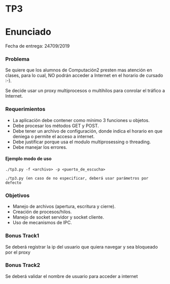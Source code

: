 # TP3


# Enunciado

Fecha de entrega: 24709/2019


### Problema

Se quiere que los alumnos de Computación2 presten mas atención en clases, para lo cual, NO podrán acceder a 
Internet en el horario de cursado  :-).

Se decide usar un proxy multiprocesos o multihilos para conrolar el tráfico a Internet. 


### Requerimientos

* La aplicación debe contener como mínimo 3 funciones u objetos.
* Debe procesar los métodos GET y POST.
* Debe tener un archivo de configuración, donde indica el horario en que deniega o permite el acceso a internet.
* Debe justificar porque usa el modulo multiprosessing o threading.
* Debe manejar los errores.


#### Ejemplo modo de uso

~~~~~~~~~~~~~~~~~~~
./tp3.py -f <archivo> -p <puerto_de_escucha>

./tp3.py (en caso de no especificar, deberá usar parámetros por defecto

~~~~~~~~~~~~~~~~~~~


### Objetivos

* Manejo de archivos (apertura, escritura y cierre).
* Creación de procesos/hilos.
* Manejo de socket servidor y socket cliente.
* Uso de mecanismos de IPC.

### Bonus Track1

Se deberá registrar la ip del usuario que quiera navegar y sea bloqueado por el proxy

### Bonus Track2

Se deberá validar el nombre de usuario para acceder a internet

